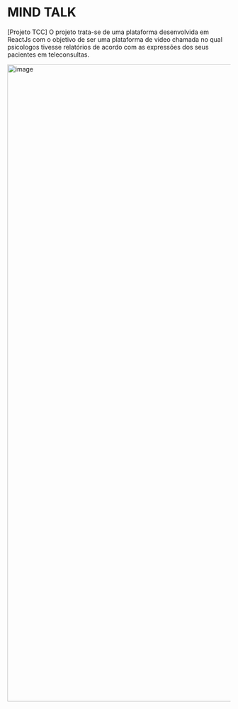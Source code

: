 # MIND TALK

[Projeto TCC] O projeto trata-se de uma plataforma desenvolvida em ReactJs com o objetivo de ser uma plataforma de video chamada no qual psicologos tivesse relatórios de acordo com as expressões dos seus pacientes em teleconsultas.

<img width="1439" alt="image" src="https://user-images.githubusercontent.com/33927459/152661093-2225e250-107e-4019-b67c-a6119b36cb59.png">
